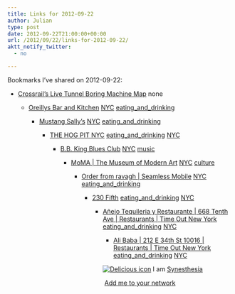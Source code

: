 ```yaml
---
title: Links for 2012-09-22
author: Julian
type: post
date: 2012-09-22T21:00:00+00:00
url: /2012/09/22/links-for-2012-09-22/
aktt_notify_twitter:
  - no

---
```

Bookmarks I&#8217;ve shared on 2012-09-22:

  * [Crossrail&rsquo;s Live Tunnel Boring Machine Map][1] 
    none</li> 
    
      * [Oreillys Bar and Kitchen][2] 
        [NYC][3] [eating\_and\_drinking][4] </li> 
        
          * [Mustang Sally&#8217;s][5] 
            [NYC][3] [eating\_and\_drinking][4] </li> 
            
              * [THE HOG PIT NYC][6] 
                [eating\_and\_drinking][4] [NYC][3] </li> 
                
                  * [B.B. King Blues Club][7] 
                    [NYC][3] [music][8] </li> 
                    
                      * [MoMA | The Museum of Modern Art][9] 
                        [NYC][3] [culture][10] </li> 
                        
                          * [Order from ravagh | Seamless Mobile][11] 
                            [NYC][3] [eating\_and\_drinking][4] </li> 
                            
                              * [230 Fifth][12] 
                                [eating\_and\_drinking][4] [NYC][3] </li> 
                                
                                  * [A&ntilde;ejo Tequileria y Restaurante | 668 Tenth Ave | Restaurants | Time Out New York][13] 
                                    [eating\_and\_drinking][4] [NYC][3] </li> 
                                    
                                      * [Ali Baba | 212 E 34th St 10016 | Restaurants | Time Out New York][14] 
                                        [eating\_and\_drinking][4] [NYC][3] </li> </ul> 
                                        
                                        <p class="deliciouslink">
                                          <a href="http://del.icio.us/synesthesia" title="See all my bookmarks on del.icio.us"><img src="https://www.synesthesia.co.uk/images/deliciousicon.jpg" alt="Delicious icon" /></a>&nbsp;I am <a href="http://del.icio.us/synesthesia" title="See all my bookmarks on del.icio.us">Synesthesia</a>
                                        </p>
                                        
                                        <p class="deliciouslink">
                                          <a href="http://del.icio.us/network?add=synesthesia" title="Add me to your del.icio.us network"><img src="https://www.synesthesia.co.uk/images/add.gif" alt="" /></a>&nbsp;<a href="http://del.icio.us/network?add=synesthesia" title="Add me to your del.icio.us network">Add me to your network</a>
                                        </p>

 [1]: http://mappinglondon.co.uk/2012/09/19/crossrails-live-tunnel-boring-machine-map/
 [2]: http://www.oreillysbar.com/
 [3]: http://www.delicious.com/synesthesia/NYC
 [4]: http://www.delicious.com/synesthesia/eating_and_drinking
 [5]: http://www.mustangsallysny.com/gallery.html
 [6]: http://www.hogpit.com/about-hog-pit-nyc/
 [7]: http://www.bbkingblues.com/calendar.php
 [8]: http://www.delicious.com/synesthesia/music
 [9]: http://www.moma.org/m#exhibition1313
 [10]: http://www.delicious.com/synesthesia/culture
 [11]: http://ravaghmidtown.com/mobile/ravagh/810/categories.m
 [12]: http://www.230-fifth.com/
 [13]: http://www.timeout.com/newyork/restaurants/anyejo-tequileria-y-restaurante
 [14]: http://www.timeout.com/newyork/restaurants/ali-baba